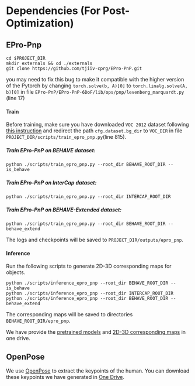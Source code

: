 # Dependencies (For Post-Optimization)

## EPro-Pnp

```
cd $PROJECT_DIR
mkdir externals && cd ./externals
git clone https://github.com/tjiiv-cprg/EPro-PnP.git
```

you may need to fix this bug to make it compatible with the higher version of the Pytorch by changing  `torch.solve(b, A)[0]` to  `torch.linalg.solve(A, b)[0]` in file `EPro-PnP/EPro-PnP-6DoF/lib/ops/pnp/levenberg_marquardt.py` (line 17)

#### Train

Before training, make sure you have downloaded `VOC 2012` dataset following [this instruction](./DATA_PRE.md) and redirect the path `cfg.dataset.bg_dir` to `VOC_DIR` in file `PROJECT_DIR/scripts/train_epro_pnp.py`(line 815).

##### Train EPro-PnP on BEHAVE dataset:

```
python ./scripts/train_epro_pnp.py --root_dir BEHAVE_ROOT_DIR --is_behave
```

##### Train EPro-PnP on InterCap dataset:

```
python ./scripts/train_epro_pnp.py --root_dir INTERCAP_ROOT_DIR
```

##### Train EPro-PnP on BEHAVE-Extended dataset:

```
python ./scripts/train_epro_pnp.py --root_dir BEHAVE_ROOT_DIR --behave_extend
```

The logs and checkpoints will be saved to `PROJECT_DIR/outputs/epro_pnp`.

#### Inference

Run the following scripts to generate 2D-3D corresponding maps for objects.

```
python ./scripts/inference_epro_pnp --root_dir BEHAVE_ROOT_DIR --is_behave
python ./scripts/inference_epro_pnp --root_dir INTERCAP_ROOT_DIR
python ./scripts/inference_epro_pnp --root_dir BEHAVE_ROOT_DIR --behave_extend
```

The corresponding maps will be saved to directories `BEHAVE_ROOT_DIR/epro_pnp`.

We have provide the [pretrained models]([epro_pnp](https://shanghaitecheducn-my.sharepoint.com/:f:/g/personal/huochf_shanghaitech_edu_cn/EoenpT0XvEdLocqfi6KO9gEBlPlC1yLIk_fu1lLWcxrwmg?e=Gqelyg)) and [2D-3D corresponding maps](https://shanghaitecheducn-my.sharepoint.com/:f:/g/personal/huochf_shanghaitech_edu_cn/Eh2EeVK3wzlOnjUGLIJfc7kBmRnb3UZZXPX4ff0Ev2S9Xg?e=2c6Xfn) in one drive.

## OpenPose

We use [OpenPose](https://github.com/CMU-Perceptual-Computing-Lab/openpose) to extract the keypoints of the human. You can download these keypoints we have generated in [One Drive](https://shanghaitecheducn-my.sharepoint.com/:f:/g/personal/huochf_shanghaitech_edu_cn/Eh2EeVK3wzlOnjUGLIJfc7kBmRnb3UZZXPX4ff0Ev2S9Xg?e=2c6Xfn).

